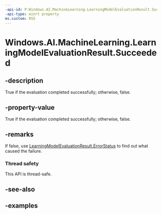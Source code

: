 ```yaml
---
-api-id: P:Windows.AI.MachineLearning.LearningModelEvaluationResult.Succeeded
-api-type: winrt property
ms.custom: RS5
---
```


<!-- Property syntax.
public bool Succeeded { get; }
-->

# Windows.AI.MachineLearning.LearningModelEvaluationResult.Succeeded

## -description

True if the evaluation completed successfully; otherwise, false.

## -property-value
True if the evaluation completed successfully; otherwise, false.

## -remarks

If false, use [LearningModelEvaluationResult.ErrorStatus](learningmodelevaluationresult_errorstatus.md) to find out what caused the failure.

### Thread safety
This API is thread-safe.

## -see-also

## -examples
